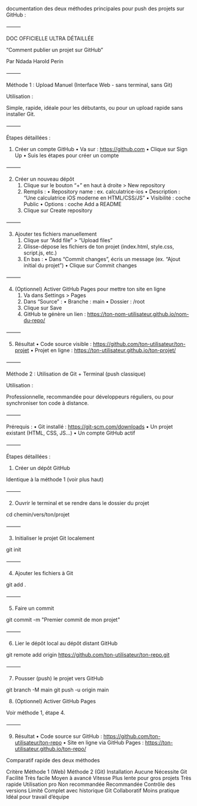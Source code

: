 documentation  des deux méthodes principales pour push des projets sur GitHub :

⸻

DOC OFFICIELLE ULTRA DÉTAILLÉE

“Comment publier un projet sur GitHub”

Par Ndada Harold Perin

⸻

Méthode 1 : Upload Manuel (Interface Web - sans terminal, sans Git)

Utilisation :

Simple, rapide, idéale pour les débutants, ou pour un upload rapide sans installer Git.

⸻

Étapes détaillées :

1. Créer un compte GitHub
	•	Va sur : https://github.com
	•	Clique sur Sign Up
	•	Suis les étapes pour créer un compte

⸻

2. Créer un nouveau dépôt
	1.	Clique sur le bouton “+” en haut à droite > New repository
	2.	Remplis :
	•	Repository name : ex. calculatrice-ios
	•	Description : “Une calculatrice iOS moderne en HTML/CSS/JS”
	•	Visibilité : coche Public
	•	Options : coche Add a README
	3.	Clique sur Create repository

⸻

3. Ajouter tes fichiers manuellement
	1.	Clique sur “Add file” > “Upload files”
	2.	Glisse-dépose les fichiers de ton projet (index.html, style.css, script.js, etc.)
	3.	En bas :
	•	Dans “Commit changes”, écris un message (ex. “Ajout initial du projet”)
	•	Clique sur Commit changes

⸻

4. (Optionnel) Activer GitHub Pages pour mettre ton site en ligne
	1.	Va dans Settings > Pages
	2.	Dans “Source” :
	•	Branche : main
	•	Dossier : /root
	3.	Clique sur Save
	4.	GitHub te génère un lien :
https://ton-nom-utilisateur.github.io/nom-du-repo/

⸻

5. Résultat
	•	Code source visible : https://github.com/ton-utilisateur/ton-projet
	•	Projet en ligne : https://ton-utilisateur.github.io/ton-projet/

⸻

Méthode 2 : Utilisation de Git + Terminal (push classique)

Utilisation :

Professionnelle, recommandée pour développeurs réguliers, ou pour synchroniser ton code à distance.

⸻

Prérequis :
	•	Git installé : https://git-scm.com/downloads
	•	Un projet existant (HTML, CSS, JS…)
	•	Un compte GitHub actif

⸻

Étapes détaillées :

1. Créer un dépôt GitHub

Identique à la méthode 1 (voir plus haut)

⸻

2. Ouvrir le terminal et se rendre dans le dossier du projet

cd chemin/vers/ton/projet



⸻

3. Initialiser le projet Git localement

git init



⸻

4. Ajouter les fichiers à Git

git add .



⸻

5. Faire un commit

git commit -m "Premier commit de mon projet"



⸻

6. Lier le dépôt local au dépôt distant GitHub

git remote add origin https://github.com/ton-utilisateur/ton-repo.git



⸻

7. Pousser (push) le projet vers GitHub

git branch -M main
git push -u origin main

8. (Optionnel) Activer GitHub Pages

Voir méthode 1, étape 4.

⸻

9. Résultat
	•	Code source sur GitHub : https://github.com/ton-utilisateur/ton-repo
	•	Site en ligne via GitHub Pages : https://ton-utilisateur.github.io/ton-repo/

Comparatif rapide des deux méthodes

Critère	Méthode 1 (Web)	Méthode 2 (Git)
Installation	Aucune	Nécessite Git
Facilité	Très facile	Moyen à avancé
Vitesse	Plus lente pour gros projets	Très rapide
Utilisation pro	Non recommandée	Recommandée
Contrôle des versions	Limité	Complet avec historique Git
Collaboratif	Moins pratique	Idéal pour travail d’équipe

